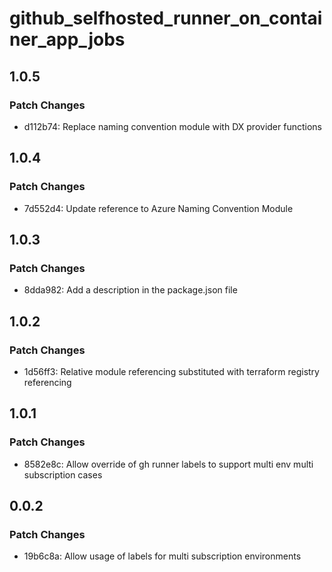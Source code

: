# github_selfhosted_runner_on_container_app_jobs

## 1.0.5

### Patch Changes

- d112b74: Replace naming convention module with DX provider functions

## 1.0.4

### Patch Changes

- 7d552d4: Update reference to Azure Naming Convention Module

## 1.0.3

### Patch Changes

- 8dda982: Add a description in the package.json file

## 1.0.2

### Patch Changes

- 1d56ff3: Relative module referencing substituted with terraform registry referencing

## 1.0.1

### Patch Changes

- 8582e8c: Allow override of gh runner labels to support multi env multi subscription cases

## 0.0.2

### Patch Changes

- 19b6c8a: Allow usage of labels for multi subscription environments
